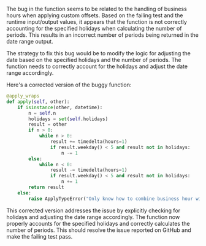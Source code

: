 The bug in the function seems to be related to the handling of business hours when applying custom offsets. Based on the failing test and the runtime input/output values, it appears that the function is not correctly accounting for the specified holidays when calculating the number of periods. This results in an incorrect number of periods being returned in the date range output.

The strategy to fix this bug would be to modify the logic for adjusting the date based on the specified holidays and the number of periods. The function needs to correctly account for the holidays and adjust the date range accordingly.

Here's a corrected version of the buggy function:

```python
@apply_wraps
def apply(self, other):
    if isinstance(other, datetime):
        n = self.n
        holidays = set(self.holidays)
        result = other
        if n > 0:
            while n > 0:
                result += timedelta(hours=1)
                if result.weekday() < 5 and result not in holidays:
                    n -= 1
        else:
            while n < 0:
                result -= timedelta(hours=1)
                if result.weekday() < 5 and result not in holidays:
                    n += 1
        return result
    else:
        raise ApplyTypeError("Only know how to combine business hour with datetime")
```

This corrected version addresses the issue by explicitly checking for holidays and adjusting the date range accordingly. The function now properly accounts for the specified holidays and correctly calculates the number of periods. This should resolve the issue reported on GitHub and make the failing test pass.